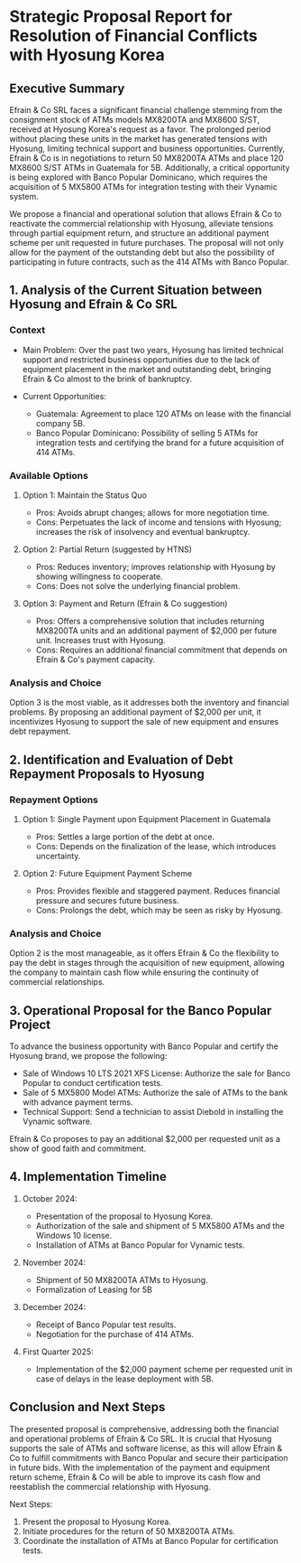# Strategic Proposal Report for Resolution of Financial Conflicts with Hyosung Korea

## Executive Summary

Efrain & Co SRL faces a significant financial challenge stemming from the consignment stock of ATMs models MX8200TA and MX8600 S/ST, received at Hyosung Korea's request as a favor. The prolonged period without placing these units in the market has generated tensions with Hyosung, limiting technical support and business opportunities. Currently, Efrain & Co is in negotiations to return 50 MX8200TA ATMs and place 120 MX8600 S/ST ATMs in Guatemala for 5B. Additionally, a critical opportunity is being explored with Banco Popular Dominicano, which requires the acquisition of 5 MX5800 ATMs for integration testing with their Vynamic system.

We propose a financial and operational solution that allows Efrain & Co to reactivate the commercial relationship with Hyosung, alleviate tensions through partial equipment return, and structure an additional payment scheme per unit requested in future purchases. The proposal will not only allow for the payment of the outstanding debt but also the possibility of participating in future contracts, such as the 414 ATMs with Banco Popular.

## 1. Analysis of the Current Situation between Hyosung and Efrain & Co SRL

### Context

- Main Problem: Over the past two years, Hyosung has limited technical support and restricted business opportunities due to the lack of equipment placement in the market and outstanding debt, bringing Efrain & Co almost to the brink of bankruptcy.

- Current Opportunities:
  - Guatemala: Agreement to place 120 ATMs on lease with the financial company 5B.
  - Banco Popular Dominicano: Possibility of selling 5 ATMs for integration tests and certifying the brand for a future acquisition of 414 ATMs.

### Available Options

1. Option 1: Maintain the Status Quo
   - Pros: Avoids abrupt changes; allows for more negotiation time.
   - Cons: Perpetuates the lack of income and tensions with Hyosung; increases the risk of insolvency and eventual bankruptcy.

2. Option 2: Partial Return (suggested by HTNS)
   - Pros: Reduces inventory; improves relationship with Hyosung by showing willingness to cooperate.
   - Cons: Does not solve the underlying financial problem.

3. Option 3: Payment and Return (Efrain & Co suggestion)
   - Pros: Offers a comprehensive solution that includes returning MX8200TA units and an additional payment of $2,000 per future unit. Increases trust with Hyosung.
   - Cons: Requires an additional financial commitment that depends on Efrain & Co's payment capacity.

### Analysis and Choice
Option 3 is the most viable, as it addresses both the inventory and financial problems. By proposing an additional payment of $2,000 per unit, it incentivizes Hyosung to support the sale of new equipment and ensures debt repayment.

## 2. Identification and Evaluation of Debt Repayment Proposals to Hyosung

### Repayment Options
1. Option 1: Single Payment upon Equipment Placement in Guatemala
   - Pros: Settles a large portion of the debt at once.
   - Cons: Depends on the finalization of the lease, which introduces uncertainty.

2. Option 2: Future Equipment Payment Scheme
   - Pros: Provides flexible and staggered payment. Reduces financial pressure and secures future business.
   - Cons: Prolongs the debt, which may be seen as risky by Hyosung.

### Analysis and Choice
Option 2 is the most manageable, as it offers Efrain & Co the flexibility to pay the debt in stages through the acquisition of new equipment, allowing the company to maintain cash flow while ensuring the continuity of commercial relationships.

## 3. Operational Proposal for the Banco Popular Project

To advance the business opportunity with Banco Popular and certify the Hyosung brand, we propose the following:

- Sale of Windows 10 LTS 2021 XFS License: Authorize the sale for Banco Popular to conduct certification tests.
- Sale of 5 MX5800 Model ATMs: Authorize the sale of ATMs to the bank with advance payment terms.
- Technical Support: Send a technician to assist Diebold in installing the Vynamic software.

Efrain & Co proposes to pay an additional $2,000 per requested unit as a show of good faith and commitment.

## 4. Implementation Timeline

1. October 2024:
   - Presentation of the proposal to Hyosung Korea.
   - Authorization of the sale and shipment of 5 MX5800 ATMs and the Windows 10 license.
   - Installation of ATMs at Banco Popular for Vynamic tests.

2. November 2024:
   - Shipment of 50 MX8200TA ATMs to Hyosung.
   - Formalization of Leasing for 5B

3. December 2024:
   - Receipt of Banco Popular test results.
   - Negotiation for the purchase of 414 ATMs.

4. First Quarter 2025:
   - Implementation of the $2,000 payment scheme per requested unit in case of delays in the lease deployment with 5B.

## Conclusion and Next Steps

The presented proposal is comprehensive, addressing both the financial and operational problems of Efrain & Co SRL. It is crucial that Hyosung supports the sale of ATMs and software license, as this will allow Efrain & Co to fulfill commitments with Banco Popular and secure their participation in future bids. With the implementation of the payment and equipment return scheme, Efrain & Co will be able to improve its cash flow and reestablish the commercial relationship with Hyosung.

Next Steps:
1. Present the proposal to Hyosung Korea.
2. Initiate procedures for the return of 50 MX8200TA ATMs.
3. Coordinate the installation of ATMs at Banco Popular for certification tests.


